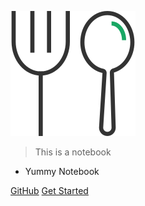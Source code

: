 ![logo](images/logo.svg)

> This is a notebook

- Yummy Notebook

[GitHub](https://github.com/shenxingchao)
[Get Started](/README)